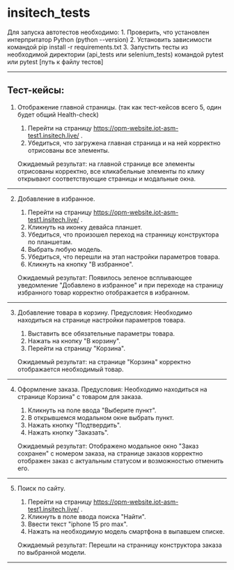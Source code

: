 # insitech_tests

Для запуска автотестов необходимо:
    1. Проверить, что установлен интерпритатор Python (python --version)
    2. Установить зависимости командой pip install -r requirements.txt
    3. Запустить тесты из необходимой директории (api_tests или selenium_tests) командой
    pytest или pytest [путь к файлу тестов] 

-----------------------------------------------------------------------------
Тест-кейсы:
-----------------------------------------------------------------------------

1. Отображение главной страницы. (так как тест-кейсов всего 5, один будет общий Health-check)
    1) Перейти на страницу https://opm-website.iot-asm-test1.insitech.live/ .
    2) Убедиться, что загружена главная страница и на ней корректно отрисованы
    все элементы.

    Ожидаемый результат: на главной странице все элементы отрисованы корректно,
    все кликабельные элементы по клику открывают соответствующие страницы и модальные окна.
-----------------------------------------------------------------------------
2. Добавление в избранное.
    1) Перейти на страницу https://opm-website.iot-asm-test1.insitech.live/ .
    2) Кликнуть на иконку девайса планшет.
    3) Убедиться, что произошел переход на странницу конструктора по планшетам.
    4) Выбрать любую модель.
    5) Убедиться, что перешли на этап настройки параметров товара.
    6) Кликнуть на кнопку "В избранное".

    Ожидаемый результат: Появилось зеленое всплывающее уведомление "Добавлено в избранное"
    и при переходе на страницу избранного товар корректно отображается в избранном.

-----------------------------------------------------------------------------
3. Добавление товара в корзину.
    Предусловия: Необходимо находиться на странице настройки параметров товара.
    1) Выставить все обязательные параметры товара.
    2) Нажать на кнопку "В корзину".
    3) Перейти на страницу "Корзина".

    Ожидаемый результат: на странице "Корзина" корректно отображается необходимый товар.

-----------------------------------------------------------------------------
4. Оформление заказа.
    Предусловия: Необходимо находиться на странице Корзина" с товаром для заказа.
    1) Кликнуть на поле ввода "Выберите пункт".
    2) В открывшемся модальном окне выбрать пункт.
    3) Нажать кнопку "Подтвердить".
    4) Нажать кнопку "Заказать".

    Ожидаемый результат: Отображено модальное окно "Заказ сохранен" с номером заказа,
    на странице заказов корректно отображен заказ с актуальным статусом и возможностью 
    отменить его.

-----------------------------------------------------------------------------
5. Поиск по сайту.
    1) Перейти на страницу https://opm-website.iot-asm-test1.insitech.live/ .
    2) Кликнуть в поле ввода поиска "Найти".
    3) Ввести текст "iphone 15 pro max".
    4) Нажать на необходимую модель смартфона в выпавшем списке.

    Ожидаемый результат: Перешли на странницу конструктора заказа по выбранной модели. 

-----------------------------------------------------------------------------
